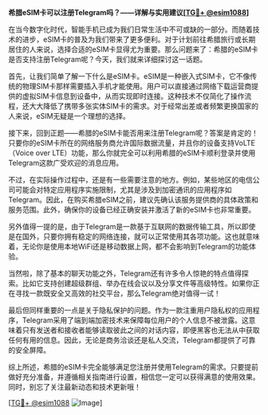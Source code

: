 **希腊eSIM卡可以注册Telegram吗？——详解与实用建议[[TG💪+ @esim1088](https://t.me/s/esim1088)]**

在当今数字化时代，智能手机已成为我们日常生活中不可或缺的一部分。而随着技术的进步，eSIM卡的普及为我们带来了更多便利。对于计划前往希腊旅行或长期居住的人来说，选择合适的eSIM卡显得尤为重要。那么问题来了：希腊的eSIM卡是否支持注册Telegram呢？今天，我们就来详细探讨这一话题。

首先，让我们简单了解一下什么是eSIM卡。eSIM是一种嵌入式SIM卡，它不像传统的物理SIM卡那样需要插入手机才能使用。用户可以直接通过网络下载运营商提供的虚拟SIM卡信息到设备中，从而实现即时连接。这种技术不仅简化了操作流程，还大大降低了携带多张实体SIM卡的需求。对于经常出差或者频繁更换国家的人来说，eSIM无疑是一个理想的选择。

接下来，回到正题——希腊的eSIM卡能否用来注册Telegram呢？答案是肯定的！只要你的eSIM卡所在的网络服务商允许国际数据流量，并且你的设备支持VoLTE（Voice over LTE）功能，那么你就完全可以利用希腊的eSIM卡顺利登录并使用Telegram这款广受欢迎的消息应用。

不过，在实际操作过程中，还是有一些需要注意的地方。例如，某些地区的电信公司可能会对特定应用程序实施限制，尤其是涉及到加密通讯的应用程序如Telegram。因此，在购买希腊eSIM之前，建议先确认该服务提供商的具体政策和服务范围。此外，确保你的设备已经正确安装并激活了新的eSIM卡也非常重要。

另外值得一提的是，由于Telegram是一款基于互联网的数据传输工具，所以即使是在国外，只要你拥有稳定的网络连接，就可以正常使用其各项功能。这也就意味着，无论你是使用本地WiFi还是移动数据上网，都不会影响到Telegram的功能体验。

当然啦，除了基本的聊天功能之外，Telegram还有许多令人惊艳的特点值得探索。比如它支持创建超级群组、举办在线会议以及分享文件等高级特性。如果你正在寻找一款既安全又高效的社交平台，那么Telegram绝对值得一试！

最后但同样重要的一点是关于隐私保护的问题。作为一款注重用户隐私权的应用程序，Telegram采用了端到端加密技术来保障每位用户的个人信息不被泄露。这意味着只有发送者和接收者能够读取彼此之间的对话内容，即便黑客也无法从中获取任何有用的信息。因此，无论是商务洽谈还是私人交流，Telegram都提供了可靠的安全屏障。

综上所述，希腊的eSIM卡完全能够满足您注册并使用Telegram的需求。只要提前做好充分准备，并遵循相关指南进行设置，相信您一定可以获得满意的使用效果。同时，别忘了关注最新动态和技术更新哦！

[[TG💪+ @esim1088](https://t.me/s/esim1088) ![Image](https://i.postimg.cc/4NQfJmqS/Snipaste-2025-05-13-00-14-12.png)]